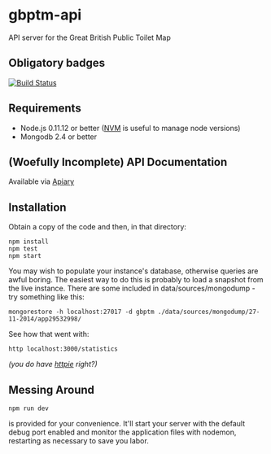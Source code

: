gbptm-api
=========

API server for the Great British Public Toilet Map

Obligatory badges
-----------------
[![Build Status](https://travis-ci.org/neontribe/gbptm-api.svg?branch=master)](https://travis-ci.org/neontribe/gbptm-api)

Requirements
------------

* Node.js 0.11.12 or better ([NVM](https://github.com/creationix/nvm) is useful to manage node versions)
* Mongodb 2.4 or better

(Woefully Incomplete) API Documentation
---------------------------------------
Available via [Apiary](http://docs.greatbritishpublictoiletmap.apiary.io)

Installation
------------

Obtain a copy of the code and then, in that directory:

    npm install
    npm test
    npm start

You may wish to populate your instance's database, otherwise queries are awful boring. The easiest way to do this is probably to load a snapshot from the live instance. There are some included in data/sources/mongodump - try something like this:

    mongorestore -h localhost:27017 -d gbptm ./data/sources/mongodump/27-11-2014/app29532998/
    
See how that went with:

    http localhost:3000/statistics
    
*(you do have [httpie](https://github.com/jakubroztocil/httpie) right?)*
    
Messing Around
--------------

    npm run dev
    
is provided for your convenience. It'll start your server with the default debug port enabled and monitor the application files with nodemon, restarting as necessary to save you labor.
